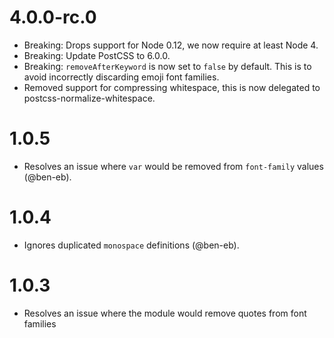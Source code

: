 # 4.0.0-rc.0

* Breaking: Drops support for Node 0.12, we now require at least Node 4.
* Breaking: Update PostCSS to 6.0.0.
* Breaking: `removeAfterKeyword` is now set to `false` by default. This is to
  avoid incorrectly discarding emoji font families.
* Removed support for compressing whitespace, this is now delegated to
  postcss-normalize-whitespace.

# 1.0.5

* Resolves an issue where `var` would be removed from `font-family`
  values (@ben-eb).

# 1.0.4

* Ignores duplicated `monospace` definitions (@ben-eb).

# 1.0.3

* Resolves an issue where the module would remove quotes from font families